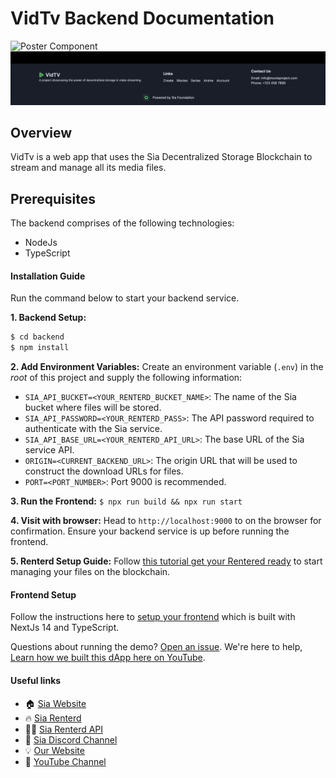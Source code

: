 # VidTv Backend Documentation

![Poster Component](../screenshots/8.png)
![Poster Component](../screenshots/4.png)

## Overview

VidTv is a web app that uses the Sia Decentralized Storage Blockchain to stream and manage all its media files. 

## Prerequisites
The backend comprises of the following technologies:
- NodeJs
- TypeScript

#### Installation Guide
Run the command below to start your backend service.

**1. Backend Setup:**
```sh
$ cd backend
$ npm install
```

**2. Add Environment Variables:**
Create an environment variable (`.env`) in the _root_ of this project and supply the following information:

- `SIA_API_BUCKET=<YOUR_RENTERD_BUCKET_NAME>`: The name of the Sia bucket where files will be stored.
- `SIA_API_PASSWORD=<YOUR_RENTERD_PASS>`: The API password required to authenticate with the Sia service.
- `SIA_API_BASE_URL=<YOUR_RENTERD_API_URL>`: The base URL of the Sia service API.
- `ORIGIN=<CURRENT_BACKEND_URL>`: The origin URL that will be used to construct the download URLs for files.
- `PORT=<PORT_NUMBER>`: Port 9000 is recommended.

**3. Run the Frontend:**
`$ npx run build && npx run start`

**4. Visit with browser:**
Head to `http://localhost:9000` to on the browser for confirmation. Ensure your backend service is up before running the frontend.

**5. Renterd Setup Guide:**
Follow [this tutorial get your Rentered ready](../) to start managing your files on the blockchain.

#### Frontend Setup
Follow the instructions here to [setup your frontend](/frontend/) which is built with NextJs 14 and TypeScript.

Questions about running the demo? [Open an issue](https://github.com/Daltonic/sia_vid_tv/issues). We're here to help, [Learn how we built this dApp here on YouTube](https://www.youtube.com/playlist?list=PLUDcVqFK2t-CZJZ5ihfrVHtLkDhZlLYO-).

#### Useful links

- 🏠 [Sia Website](https://sia.tech)
- 🔥 [Sia Renterd](https://sia.tech/software/renterd)
- 👨‍💻 [Sia Renterd API](https://api.sia.tech/renterd)
- 🚀 [Sia Discord Channel](https://sia.tech/discord)
- 💡 [Our Website](https://dappmentors.org/)
- 💪 [YouTube Channel](https://youtube.com/@dappmentors)